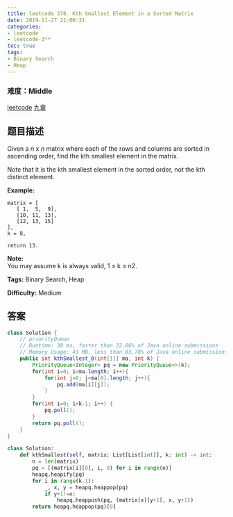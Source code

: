 ```yaml
---
title: leetcode 378. Kth Smallest Element in a Sorted Matrix
date: 2019-11-27 21:00:31
categories:
- leetcode
- leetcode-3**
toc: true
tags:
- Binary Search
- Heap
---
```

### 难度：Middle

<a href="https://leetcode.com/problems/kth-smallest-element-in-a-sorted-matrix/">leetcode</a>
<a href="https://www.jiuzhang.com/solution/kth-smallest-element-in-a-sorted-matrix/">九章</a>
## 题目描述
Given a _n_ x _n_ matrix where each of the rows and columns are sorted in
ascending order, find the kth smallest element in the matrix.

Note that it is the kth smallest element in the sorted order, not the kth
distinct element.

**Example:**
        
    matrix = [
       [ 1,  5,  9],
       [10, 11, 13],
       [12, 13, 15]
    ],
    k = 8,
    
    return 13.


**Note:**  
You may assume k is always valid, 1 ≤ k ≤ n2.


**Tags:** Binary Search, Heap

**Difficulty:** Medium
## 答案
<!--more-->
```java
class Solution {
    // priorityQueue  
    // Runtime: 30 ms, faster than 22.86% of Java online submissions 
    // Memory Usage: 43 MB, less than 83.78% of Java online submissions 
    public int kthSmallest_0(int[][] ma, int k) {
        PriorityQueue<Integer> pq = new PriorityQueue<>(k);
        for(int i=0; i<ma.length; i++){
            for(int j=0; j<ma[0].length; j++){
                pq.add(ma[i][j]);
            }
        }
        for(int i=0; i<k-1; i++) {
            pq.poll();
        }
        return pq.poll();
    }
}
```

```python
class Solution:
    def kthSmallest(self, matrix: List[List[int]], k: int) -> int:
        n = len(matrix)
        pq = [(matrix[i][0], i, 0) for i in range(n)]
        heapq.heapify(pq)
        for i in range(k-1):
            _, x, y = heapq.heappop(pq)
            if y+1!=n:
                heapq.heappush(pq, (matrix[x][y+1], x, y+1))
        return heapq.heappop(pq)[0]

```













